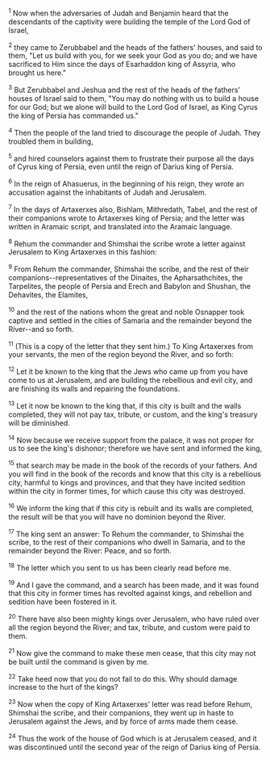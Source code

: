 <sup>1</sup> 
Now when the adversaries of Judah and Benjamin heard that the descendants of the captivity were building the temple of the Lord God of Israel, 

<sup>2</sup> 
they came to Zerubbabel and the heads of the fathers' houses, and said to them, "Let us build with you, for we seek your God as you do; and we have sacrificed to Him since the days of Esarhaddon king of Assyria, who brought us here." 

<sup>3</sup> 
But Zerubbabel and Jeshua and the rest of the heads of the fathers' houses of Israel said to them, "You may do nothing with us to build a house for our God; but we alone will build to the Lord God of Israel, as King Cyrus the king of Persia has commanded us." 

<sup>4</sup> 
Then the people of the land tried to discourage the people of Judah. They troubled them in building, 

<sup>5</sup> 
and hired counselors against them to frustrate their purpose all the days of Cyrus king of Persia, even until the reign of Darius king of Persia.

<sup>6</sup> 
In the reign of Ahasuerus, in the beginning of his reign, they wrote an accusation against the inhabitants of Judah and Jerusalem. 

<sup>7</sup> 
In the days of Artaxerxes also, Bishlam, Mithredath, Tabel, and the rest of their companions wrote to Artaxerxes king of Persia; and the letter was written in Aramaic script, and translated into the Aramaic language. 

<sup>8</sup> 
Rehum the commander and Shimshai the scribe wrote a letter against Jerusalem to King Artaxerxes in this fashion: 

<sup>9</sup> 
From Rehum the commander, Shimshai the scribe, and the rest of their companions--representatives of the Dinaites, the Apharsathchites, the Tarpelites, the people of Persia and Erech and Babylon and Shushan, the Dehavites, the Elamites, 

<sup>10</sup> 
and the rest of the nations whom the great and noble Osnapper took captive and settled in the cities of Samaria and the remainder beyond the River--and so forth. 

<sup>11</sup> 
(This is a copy of the letter that they sent him.) To King Artaxerxes from your servants, the men of the region beyond the River, and so forth: 

<sup>12</sup> 
Let it be known to the king that the Jews who came up from you have come to us at Jerusalem, and are building the rebellious and evil city, and are finishing its walls and repairing the foundations. 

<sup>13</sup> 
Let it now be known to the king that, if this city is built and the walls completed, they will not pay tax, tribute, or custom, and the king's treasury will be diminished. 

<sup>14</sup> 
Now because we receive support from the palace, it was not proper for us to see the king's dishonor; therefore we have sent and informed the king, 

<sup>15</sup> 
that search may be made in the book of the records of your fathers. And you will find in the book of the records and know that this city is a rebellious city, harmful to kings and provinces, and that they have incited sedition within the city in former times, for which cause this city was destroyed. 

<sup>16</sup> 
We inform the king that if this city is rebuilt and its walls are completed, the result will be that you will have no dominion beyond the River. 

<sup>17</sup> 
The king sent an answer: To Rehum the commander, to Shimshai the scribe, to the rest of their companions who dwell in Samaria, and to the remainder beyond the River: Peace, and so forth. 

<sup>18</sup> 
The letter which you sent to us has been clearly read before me. 

<sup>19</sup> 
And I gave the command, and a search has been made, and it was found that this city in former times has revolted against kings, and rebellion and sedition have been fostered in it. 

<sup>20</sup> 
There have also been mighty kings over Jerusalem, who have ruled over all the region beyond the River; and tax, tribute, and custom were paid to them. 

<sup>21</sup> 
Now give the command to make these men cease, that this city may not be built until the command is given by me. 

<sup>22</sup> 
Take heed now that you do not fail to do this. Why should damage increase to the hurt of the kings? 

<sup>23</sup> 
Now when the copy of King Artaxerxes' letter was read before Rehum, Shimshai the scribe, and their companions, they went up in haste to Jerusalem against the Jews, and by force of arms made them cease. 

<sup>24</sup> 
Thus the work of the house of God which is at Jerusalem ceased, and it was discontinued until the second year of the reign of Darius king of Persia.